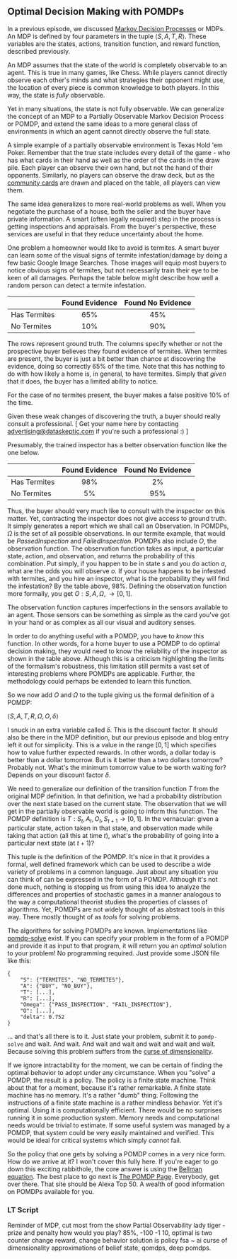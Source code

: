 ## Optimal Decision Making with POMDPs

In a previous episode, we discussed [Markov Decision Processes](https://dataskeptic.com/blog/episodes/2018/markov-decision-processes) or MDPs.  An MDP is defined by four parameters in the tuple $\big \langle S, A, T, R \big \rangle$.  These variables are the states, actions, transition function, and reward function, described previously.

An MDP assumes that the state of the world is completely observable to an agent.  This is true in many games, like Chess.  While players cannot directly observe each other's minds and what strategies their opponent might use, the location of every piece is common knowledge to both players.  In this way, the state is *fully* observable.

Yet in many situations, the state is not fully observable.  We can generalize the concept of an MDP to a Partially Observable Markov Decision Process or POMDP, and extend the same ideas to a more general class of environments in which an agent cannot directly observe the full state.

A simple example of a partially observable environment is Texas Hold 'em Poker.  Remember that the true state includes every detail of the game - who has what cards in their hand as well as the order of the cards in the draw pile.  Each player can observe their own hand, but not the hand of their opponents.  Similarly, no players can observe the draw deck, but as the [community cards](https://en.wikipedia.org/wiki/Community_card_poker) are drawn and placed on the table, all players can view them.

The same idea generalizes to more real-world problems as well.  When you negotiate the purchase of a house, both the seller and the buyer have private information.  A smart (often legally required) step in the process is getting inspections and appraisals.  From the buyer's perspective, these services are useful in that they reduce uncertainty about the home.

One problem a homeowner would like to avoid is termites.  A smart buyer can learn some of the visual signs of termite infestation/damage by doing a few basic Google Image Searches.  Those images will equip most buyers to notice obvious signs of termites, but not necessarily train their eye to be keen of all damages.  Perhaps the table below might describe how well a random person can detect a termite infestation.

|              | Found Evidence | Found No Evidence |
| ------------ |:--------------:|:-----------------:|
| Has Termites | 65%            | 45% |
| No Termites  | 10%            | 90% |

The rows represent ground truth.  The columns specify whether or not the prospective buyer believes they found evidence of termites.  When termites are present, the buyer is just a bit better than chance at discovering the evidence, doing so correctly 65% of the time.  Note that this has nothing to do with how likely a home is, in general, to have termites.  Simply that *given* that it does, the buyer has a limited ability to notice.

For the case of no termites present, the buyer makes a false positive 10% of the time.

Given these weak changes of discovering the truth, a buyer should really consult a professional.  [ Get your name here by contacting advertising@dataskeptic.com if you're such a professional :) ]

Presumably, the trained inspector has a better observation function like the one below.

|              | Found Evidence | Found No Evidence |
| ------------ |:--------------:|:-----------------:|
| Has Termites | 98%            | 2% |
| No Termites  | 5%            | 95% |

Thus, the buyer should very much like to consult with the inspector on this matter.  Yet, contracting the inspector does not give access to ground truth.  It simply generates a report which we shall call an Observation.  In POMDPs, $\Omega$ is the set of all possible observations.  In our termite example, that would be $PassedInspection$ and $FailedInspection$.  POMDPs also include $O$, the observation function.  The observation function takes as input, a particular state, action, and observation, and returns the probability of this combination.  Put simply, if you happen to be in state $s$ and you do action $a$, what are the odds you will observe $o$.  If your house happens to be infested with termites, and you hire an inspector, what is the probability they will find the infestation?  By the table above, 98%.  Defining the observation function more formally, you get $O : S, A, \Omega, \rightarrow [0,1]$.

The observation function captures imperfections in the sensors available to an agent.  Those sensors can be something as simple as the card you've got in your hand or as complex as all our visual and auditory senses.

In order to do anything useful with a POMDP, you have to *know* this function.  In other words, for a home buyer to use a POMDP to do optimal decision making, they would need to know the reliability of the inspector as shown in the table above.  Although this is a criticism highlighting the limits of the formalism's robustness, this limitation still permits a vast set of interesting problems where POMDPs are applicable.  Further, the methodology could perhaps be extended to learn this function.

So we now add $O$ and $\Omega$ to the tuple giving us the formal definition of a POMDP:

$\big \langle S, A, T, R, \Omega, O, \delta \big \rangle$

I snuck in an extra variable called $\delta$.  This is the discount factor.  It should also be there in the MDP definition, but our previous episode and blog entry left it out for simplicity.  This is a value in the range $[0, 1]$ which specifies how to value further expected rewards.  In other words, a dollar today is better than a dollar tomorrow.  But is it better than a two dollars tomorrow?  Probably not.  What's the minimum tomorrow value to be worth waiting for?  Depends on your discount factor $\delta$.

We need to generalize our definition of the transition function $T$ from the original MDP definition.  In that definition, we had a probability distribution over the next state based on the current state.  The observation that we will get in the partially observable world is going to inform this function.  The POMDP definition is $T: S_t, A_t, O_t, S_{t+1} \rightarrow [0, 1]$.  In the vernacular: given a particular state, action taken in that state, and observation made while taking that action (all this at time $t$), what's the probability of going into a particular next state (at $t+1$)?

This tuple is the definition of the POMDP.  It's nice in that it provides a formal, well defined framework which can be used to describe a wide variety of problems in a common language.  Just about any situation you can think of can be expressed in the form of a POMDP.  Although it's not done much, nothing is stopping us from using this idea to analyze the differences and properties of stochastic games in a manner analogous to the way a computational theorist studies the properties of classes of algorithms.  Yet, POMDPs are not widely thought of as abstract tools in this way.  There mostly thought of as *tools* for solving problems.

The algorithms for solving POMDPs are known.  Implementations like [pomdp-solve](http://www.pomdp.org/code/index.html) exist.  If you can specify your problem in the form of a POMDP and provide it as input to that program, it will return you an *optimal* solution to your problem!  No programming required.  Just provide some JSON file like this:

```
{
	"S": {"TERMITES", "NO_TERMITES"},
	"A": {"BUY", "NO_BUY"},
	"T": [...],
	"R": [...],
	"Omega": {"PASS_INSPECTION", "FAIL_INSPECTION"},
	"O": [...],
	"delta": 0.752
}
```

... and that's all there is to it.  Just state your problem, submit it to `pomdp-solve` and wait.  And wait.  And wait and wait and wait and wait and wait.  Because solving this problem suffers from the [curse of dimensionality](https://dataskeptic.com/blog/episodes/2015/the-curse-of-dimensionality).

If we ignore intractability for the moment, we can be certain of finding the optimal behavior to adopt under any circumstance.  When you "solve" a POMDP, the result is a policy.  The policy is a finite state machine.  Think about that for a moment, because it's rather remarkable.  A finite state machine has no memory.  It's a rather "dumb" thing.  Following the instructions of a finite state machine is a rather mindless behavior.  Yet it's optimal.  Using it is computationally efficient.  There would be no surprises running it in some production system.  Memory needs and computational needs would be trivial to estimate.  If some useful system was managed by a POMDP, that system could be very easily maintained and verified.  This would be ideal for critical systems which simply *cannot* fail.

So the policy that one gets by solving a POMDP comes in a very nice form.  How do we arrive at it?  I won't cover this fully here.  If you're eager to go down this exciting rabbithole, the core answer is using the [Bellman equation](https://en.wikipedia.org/wiki/Bellman_equation).  The best place to go next is [The POMDP Page](http://www.pomdp.org/).  Everybody, get over there.  That site should be Alexa Top 50.  A wealth of good information on POMDPs available for you.





### LT Script
Reminder of MDP, cut most from the show
Partial Observability
lady tiger - prize and penalty
how would you play?
85%, -100 -1 10, 
optimal is two counter
change reward, change behavior
solution is policy fsa ~ ai
curse of dimensionality
approximations of belief state, qomdps, deep pomdps.



